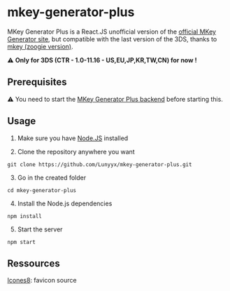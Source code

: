 # mkey-generator-plus

MKey Generator Plus is a React.JS unofficial version of the [official MKey Generator site](https://mkey.salthax.org/), but compatible with the last version of the 3DS, thanks to [mkey (zoogie version)](https://github.com/zoogie/mkey).

⚠ **Only for 3DS (CTR - 1.0-11.16 - US,EU,JP,KR,TW,CN) for now !**

## Prerequisites

⚠ You need to start the [MKey Generator Plus backend](https://github.com/Lunyyx/mkey-generator-plus-backend) before starting this.

## Usage

1. Make sure you have [Node.JS](https://nodejs.org/en/download/) installed

2. Clone the repository anywhere you want
```shell
git clone https://github.com/Lunyyx/mkey-generator-plus.git
```

3. Go in the created folder
```
cd mkey-generator-plus
```

4. Install the Node.js dependencies 
```
npm install
```

5. Start the server
```
npm start
```

## Ressources

[Icones8](https://icones8.fr/): favicon source
